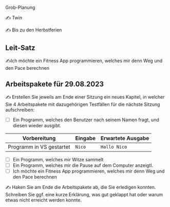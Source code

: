 Grob-Planung

✍️ Twin

✍️ Bis zu den Herbstferien

## Leit-Satz

✍️Ich möchte ein Fitness App programmieren, welches mir denn Weg und den Pace berechnen

## Arbeitspakete für 29.08.2023

✍️ Erstellen Sie jeweils am Ende einer Sitzung ein neues Kapitel, in welcher Sie 4 Arbeitspakete mit dazugehörigen Testfällen für die nächste Sitzung aufschreiben:

- [ ] Ein Programm, welches den Benutzer nach seinem Namen fragt, und diesen wieder ausgibt.

| Vorbereitung | Eingabe | Erwartete Ausgabe |
| --- | --- | --- |
| Programm in VS gestartet | `Nico` | `Hallo Nico` |

- [ ] Ein Programm, welches mir Witze sammelt
- [ ] Ein Programm, welches mir die Pause auf dem Computer anzeigtl.
- [ ] Ich möchte ein Fitness App programmieren, welches mir denn Weg und den Pace berechnen

✍️ Haken Sie am Ende die Arbeitspakete ab, die Sie erledigen konnten. Schreiben Sie ggf. eine kurze Erklärung, was gut geklappt hat oder warum etwas nicht erreicht werden konnte.
